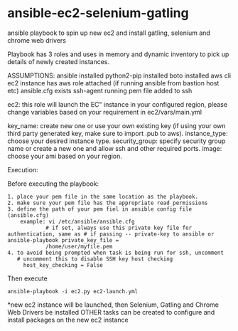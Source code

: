 # ansible-ec2-selenium-gatling
ansible playbook to spin up new ec2 and install gatling, selenium and chrome web drivers 

Playbook has 3 roles and uses in memory and dynamic inventory to pick up details of newly created instances.

ASSUMPTIONS:
  ansible installed
  python2-pip installed
  boto installed
  aws cli
  ec2 instance has aws role attached (if running ansible from bastion host etc)
  ansible.cfg exists
  ssh-agent running
  pem file added to ssh

ec2:
  this role will launch the EC" instance in your configured region, please change variables based on your requirement in ec2/vars/main.yml

  key_name: create new one or use your own existing key (if using your own third party generated key, make sure to import .pub to aws).
  instance_type: choose your desired instance type.
  security_group: specify security group name or create a new one and allow ssh and other required ports.
  image: choose your ami based on your region.
  
Execution:

Before executing the playbook:

    1. place your pem file in the same location as the playbook.
    2. make sure your pem file has the appropriate read permissions
    3. define the path of your pem fiel in ansible config file (ansible.cfg)
        example: vi /etc/ansible/ansible.cfg
                # if set, always use this private key file for authentication, same as # if passing -- private-key to ansible or ansible-playbook private_key_file =
                /home/user/myfile.pem
    4. to avoid being prompted when task is being run for ssh, uncomment
       # uncomment this to disable SSH key host checking
         host_key_checking = False

  Then execute

    ansible-playbook -i ec2.py ec2-launch.yml

  *new ec2 instance will be launched, then Selenium, Gatling and Chrome Web Drivers be installed 
OTHER tasks can be created to configure and install packages on the new ec2 instance
